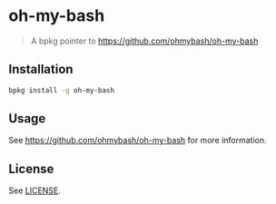 oh-my-bash
==========

> A bpkg pointer to https://github.com/ohmybash/oh-my-bash

## Installation

```sh
bpkg install -g oh-my-bash
```

## Usage

See https://github.com/ohmybash/oh-my-bash for more information.

## License

See [LICENSE](https://github.com/ohmybash/oh-my-bash/blob/master/LICENSE.md).
